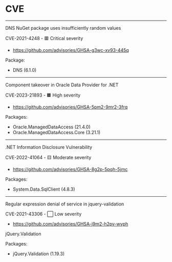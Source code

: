 # CVE

---

DNS NuGet package uses insufficiently random values

CVE-2021-4248 - 🟥 Critical severity

- https://github.com/advisories/GHSA-g3wc-xv93-445q

Package:

- DNS (6.1.0)

---

Component takeover in Oracle Data Provider for .NET

CVE-2023-21893 - 🟧 High severity

- https://github.com/advisories/GHSA-5pm2-9mr2-3frq

Packages:

- Oracle.ManagedDataAccess (21.4.0)
- Oracle.ManagedDataAccess.Core (3.21.1)

---

.NET Information Disclosure Vulnerability

CVE-2022-41064 - 🟨 Moderate severity

- https://github.com/advisories/GHSA-8g2p-5pqh-5jmc

Packages:

- System.Data.SqlClient (4.8.3)

---

Regular expression denial of service in jquery-validation

CVE-2021-43306 - ⬜️ Low severity

- https://github.com/advisories/GHSA-j9m2-h2pv-wvph

jQuery.Validation

Packages:

- jQuery.Validation (1.19.3)
